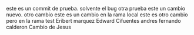este es un commit de prueba.
solvente el bug
otra prueba
este un cambio nuevo.
otro cambio
este es un cambio en la rama local
este es otro cambio pero en la rama test
Eribert marquez
Edward Cifuentes 
andres fernando calderon 
Cambio de Jesus
